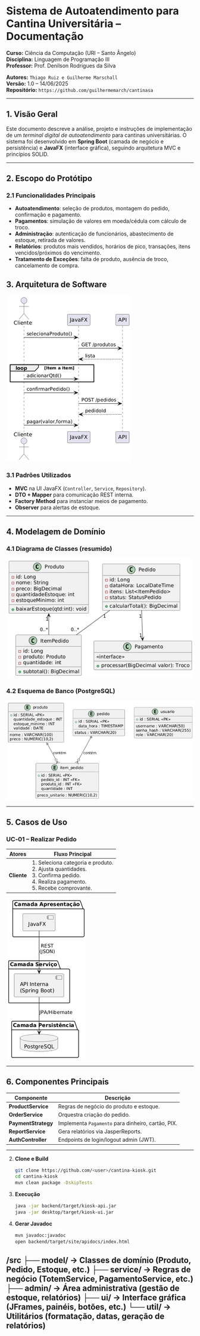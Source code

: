 # Sistema de Autoatendimento para Cantina Universitária – Documentação

**Curso:** Ciência da Computação (URI – Santo Ângelo)  
**Disciplina:** Linguagem de Programação III  
**Professor:** Prof. Denilson Rodrigues da Silva

**Autores:** `Thiago Ruiz e Guilherme Marschall`  
**Versão:** 1.0 – 14/06/2025  
**Repositório:** `https://github.com/guilhermemarch/cantinasa`

---

## 1. Visão Geral

Este documento descreve a análise, projeto e instruções de implementação de um *terminal digital de autoatendimento* para cantinas universitárias. O sistema foi desenvolvido em **Spring Boot** (camada de negócio e persistência) e **JavaFX** (interface gráfica), seguindo arquitetura MVC e princípios SOLID.

---

## 2. Escopo do Protótipo

### 2.1 Funcionalidades Principais
- **Autoatendimento**: seleção de produtos, montagem do pedido, confirmação e pagamento.
- **Pagamentos**: simulação de valores em moeda/cédula com cálculo de troco.
- **Administração**: autenticação de funcionários, abastecimento de estoque, retirada de valores.
- **Relatórios**: produtos mais vendidos, horários de pico, transações, itens vencidos/próximos do vencimento.
- **Tratamento de Exceções**: falta de produto, ausência de troco, cancelamento de compra.


## 3. Arquitetura de Software

![Diagrama de Arquitetura](diag1.png)

### 3.1 Padrões Utilizados
- **MVC** na UI JavaFX (`Controller`, `Service`, `Repository`).
- **DTO + Mapper** para comunicação REST interna.
- **Factory Method** para instanciar meios de pagamento.
- **Observer** para alertas de estoque.

---

## 4. Modelagem de Domínio

### 4.1 Diagrama de Classes (resumido)

![Diagrama de Classes](diag2.png)

### 4.2 Esquema de Banco (PostgreSQL)

![Diagrama do Esquema de Banco](diagsql.png)

---

## 5. Casos de Uso

### UC‑01 – Realizar Pedido
| Atores | Fluxo Principal |
|--------|-----------------|
| **Cliente** | 1. Seleciona categoria e produto.<br>2. Ajusta quantidades.<br>3. Confirma pedido.<br>4. Realiza pagamento.<br>5. Recebe comprovante. |

![Diagrama de Caso de Uso - Realizar Pedido](diag3.png)


---

## 6. Componentes Principais

| Componente | Descrição |
|------------|-----------|
| **ProductService** | Regras de negócio do produto e estoque. |
| **OrderService** | Orquestra criação do pedido. |
| **PaymentStrategy** | Implementa `Pagamento` para dinheiro, cartão, PIX. |
| **ReportService** | Gera relatórios via JasperReports. |
| **AuthController** | Endpoints de login/logout admin (JWT). |

---


2. **Clone e Build**
   ```bash
   git clone https://github.com/<user>/cantina-kiosk.git
   cd cantina-kiosk
   mvn clean package -DskipTests
   ```

3. **Execução**
   ```bash
   java -jar backend/target/kiosk-api.jar
   java -jar desktop/target/kiosk-ui.jar
   ```

4. **Gerar Javadoc**
   ```bash
   mvn javadoc:javadoc
   open backend/target/site/apidocs/index.html
   ```
/src
 ├── model/           → Classes de domínio (Produto, Pedido, Estoque, etc.)
 ├── service/         → Regras de negócio (TotemService, PagamentoService, etc.)
 ├── admin/           → Área administrativa (gestão de estoque, relatórios)
 ├── ui/              → Interface gráfica (JFrames, painéis, botões, etc.)
 └── util/            → Utilitários (formatação, datas, geração de relatórios)
---

